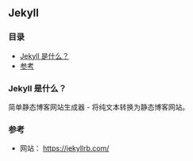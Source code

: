 ## Jekyll

### 目录
* [Jekyll 是什么？](#Jekyll-是什么？)
* [参考](#参考)

### Jekyll 是什么？
简单静态博客网站生成器 - 将纯文本转换为静态博客网站。

### 参考
* 网站： https://jekyllrb.com/